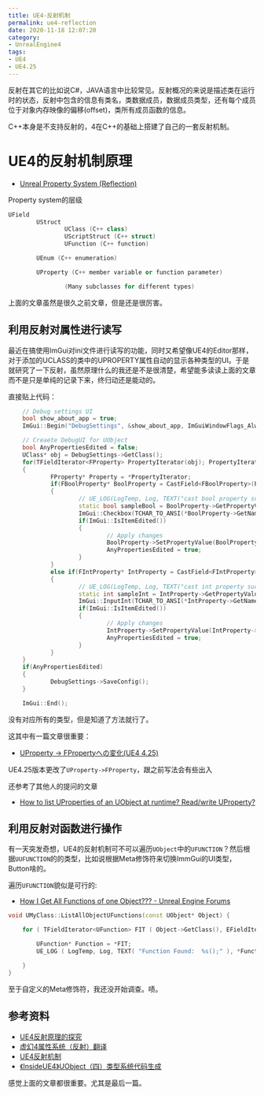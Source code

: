 ```yaml
---
title: UE4-反射机制
permalink: ue4-reflection
date: 2020-11-18 12:07:20
category:
- UnrealEngine4
tags:
- UE4
- UE4.25
---
```

反射在其它的比如说C#，JAVA语言中比较常见。反射概况的来说是描述类在运行时的状态，反射中包含的信息有类名，类数据成员，数据成员类型，还有每个成员位于对象内存映像的偏移(offset)，类所有成员函数的信息。

<!--more-->

C++本身是不支持反射的，4在C++的基础上搭建了自己的一套反射机制。


# UE4的反射机制原理


- [Unreal Property System (Reflection)](https://www.unrealengine.com/en-US/blog/unreal-property-system-reflection?sessionInvalidated=true&lang=en-US)

Property system的层级
```c++
UField
        UStruct
                UClass (C++ class)
                UScriptStruct (C++ struct)
                UFunction (C++ function)

        UEnum (C++ enumeration)

        UProperty (C++ member variable or function parameter)

                (Many subclasses for different types)
```

上面的文章虽然是很久之前文章，但是还是很厉害。



## 利用反射对属性进行读写
最近在搞使用ImGui对ini文件进行读写的功能，同时又希望像UE4的Editor那样，对于添加的UCLASS的类中的UPROPERTY属性自动的显示各种类型的UI。于是就研究了一下反射，虽然原理什么的我还是不是很清楚，希望能多读读上面的文章而不是只是单纯的记录下来，终归动还是能动的。

直接贴上代码：
```c++
    // Debug settings UI
    bool show_about_app = true;
    ImGui::Begin("DebugSettings", &show_about_app, ImGuiWindowFlags_AlwaysAutoResize);

    // Creaete DebugUI for UObject
    bool AnyPropertiesEdited = false;
    UClass* obj = DebugSettings->GetClass();
    for(TFieldIterator<FProperty> PropertyIterator(obj); PropertyIterator; ++PropertyIterator)
    {
            FProperty* Property = *PropertyIterator;
            if(FBoolProperty* BoolProperty = CastField<FBoolProperty>(Property))
            {
                    // UE_LOG(LogTemp, Log, TEXT("cast bool property successed."));
                    static bool sampleBool = BoolProperty->GetPropertyValue_InContainer(DebugSettings);
                    ImGui::Checkbox(TCHAR_TO_ANSI(*BoolProperty->GetName()), &sampleBool);
                    if(ImGui::IsItemEdited())
                    {
                            // Apply changes
                            BoolProperty->SetPropertyValue(BoolProperty->ContainerPtrToValuePtr<bool>(DebugSettings), sampleBool);
                            AnyPropertiesEdited = true;
                    }
            }
            else if(FIntProperty* IntProperty = CastField<FIntProperty>(Property))
            {
                    // UE_LOG(LogTemp, Log, TEXT("cast int property successed."));
                    static int sampleInt = IntProperty->GetPropertyValue_InContainer(DebugSettings);
                    ImGui::InputInt(TCHAR_TO_ANSI(*IntProperty->GetName()), &sampleInt);
                    if(ImGui::IsItemEdited())
                    {
                            // Apply changes
                            IntProperty->SetPropertyValue(IntProperty->ContainerPtrToValuePtr<int>(DebugSettings), sampleInt);
                            AnyPropertiesEdited = true;
                    }
            }
    }
    if(AnyPropertiesEdited)
    {
            DebugSettings->SaveConfig();
    }

    ImGui::End();
```
没有对应所有的类型，但是知道了方法就行了。

这其中有一篇文章很重要：
- [UProperty -> FPropertyへの変化(UE4 4.25)](https://www.ayumax.net/entry/2020/03/22/144226)

UE4.25版本更改了`UProperty->FProperty`，跟之前写法会有些出入

还参考了其他人的提问的文章
- [How to list UProperties of an UObject at runtime? Read/write UProperty?](https://forums.unrealengine.com/development-discussion/c-gameplay-programming/108323-how-to-list-uproperties-of-an-uobject-at-runtime-read-write-uproperty)

##  利用反射对函数进行操作
有一天突发奇想，UE4的反射机制可不可以遍历`UObject`中的`UFUNCTION`？然后根据`UUFUNCTION`的的类型，比如说根据Meta修饰符来切换ImmGui的UI类型，Button啥的。

遍历`UFUNCTION`貌似是可行的:
- [How I Get All Functions of one Object??? - Unreal Engine Forums](https://forums.unrealengine.com/development-discussion/c-gameplay-programming/1461760-how-i-get-all-functions-of-one-object)

```c++
void UMyClass::ListAllObjectUFunctions(const UObject* Object) {

    for ( TFieldIterator<UFunction> FIT ( Object->GetClass(), EFieldIteratorFlags::IncludeSuper ); FIT; ++FIT) {

        UFunction* Function = *FIT;
        UE_LOG ( LogTemp, Log, TEXT( "Function Found:  %s();" ), *Function->GetName() );

    }
}
```

至于自定义的Meta修饰符，我还没开始调查。啧。

## 参考资料
- [UE4反射原理的探究](https://blog.csdn.net/mohuak/article/details/81913532?utm_medium=distribute.pc_relevant_t0.none-task-blog-BlogCommendFromBaidu-1.add_param_isCf&depth_1-utm_source=distribute.pc_relevant_t0.none-task-blog-BlogCommendFromBaidu-1.add_param_isCf)
- [虚幻4属性系统（反射）翻译](https://www.cnblogs.com/ghl_carmack/p/5698438.html)
- [UE4反射机制](https://zhuanlan.zhihu.com/p/60622181)
- [《InsideUE4》UObject（四）类型系统代码生成](https://zhuanlan.zhihu.com/p/25098685)

感觉上面的文章都很重要。尤其是最后一篇。
 

